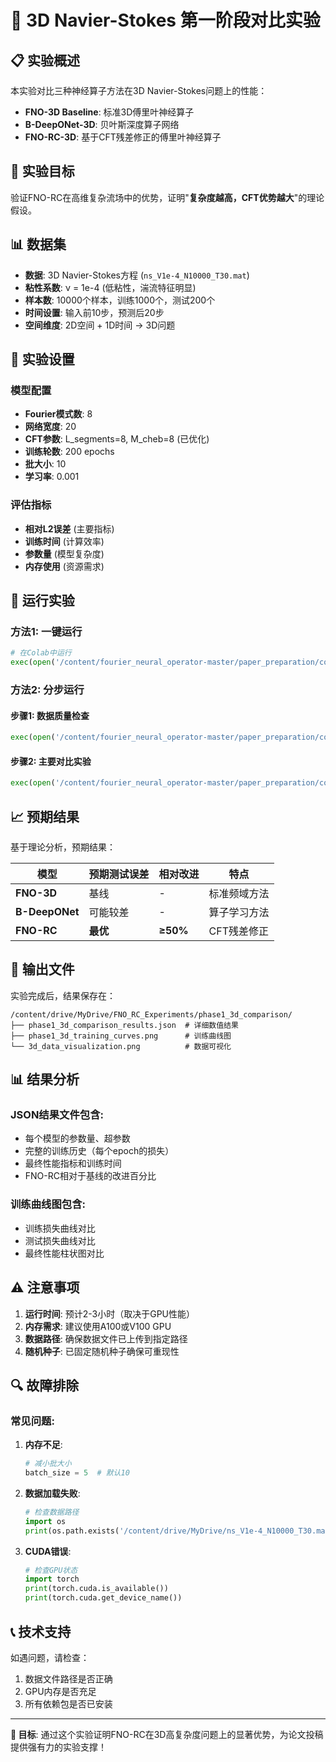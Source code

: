 # 🔬 3D Navier-Stokes 第一阶段对比实验

## 📋 实验概述

本实验对比三种神经算子方法在3D Navier-Stokes问题上的性能：
- **FNO-3D Baseline**: 标准3D傅里叶神经算子
- **B-DeepONet-3D**: 贝叶斯深度算子网络  
- **FNO-RC-3D**: 基于CFT残差修正的傅里叶神经算子

## 🎯 实验目标

验证FNO-RC在高维复杂流场中的优势，证明"**复杂度越高，CFT优势越大**"的理论假设。

## 📊 数据集

- **数据**: 3D Navier-Stokes方程 (`ns_V1e-4_N10000_T30.mat`)
- **粘性系数**: ν = 1e-4 (低粘性，湍流特征明显)
- **样本数**: 10000个样本，训练1000个，测试200个
- **时间设置**: 输入前10步，预测后20步
- **空间维度**: 2D空间 + 1D时间 → 3D问题

## 🔧 实验设置

### 模型配置
- **Fourier模式数**: 8
- **网络宽度**: 20  
- **CFT参数**: L_segments=8, M_cheb=8 (已优化)
- **训练轮数**: 200 epochs
- **批大小**: 10
- **学习率**: 0.001

### 评估指标
- **相对L2误差** (主要指标)
- **训练时间** (计算效率)
- **参数量** (模型复杂度)
- **内存使用** (资源需求)

## 🚀 运行实验

### 方法1: 一键运行
```python
# 在Colab中运行
exec(open('/content/fourier_neural_operator-master/paper_preparation/colab_experiments/run_3d_phase1_experiment.py').read())
```

### 方法2: 分步运行

#### 步骤1: 数据质量检查
```python
exec(open('/content/fourier_neural_operator-master/paper_preparation/colab_experiments/check_3d_data_quality.py').read())
```

#### 步骤2: 主要对比实验
```python
exec(open('/content/fourier_neural_operator-master/paper_preparation/colab_experiments/phase1_3d_comparison.py').read())
```

## 📈 预期结果

基于理论分析，预期结果：

| 模型 | 预期测试误差 | 相对改进 | 特点 |
|------|-------------|----------|------|
| **FNO-3D** | 基线 | - | 标准频域方法 |
| **B-DeepONet** | 可能较差 | - | 算子学习方法 |
| **FNO-RC** | **最优** | **≥50%** | CFT残差修正 |

## 📁 输出文件

实验完成后，结果保存在：
```
/content/drive/MyDrive/FNO_RC_Experiments/phase1_3d_comparison/
├── phase1_3d_comparison_results.json  # 详细数值结果
├── phase1_3d_training_curves.png      # 训练曲线图
└── 3d_data_visualization.png          # 数据可视化
```

## 📊 结果分析

### JSON结果文件包含:
- 每个模型的参数量、超参数
- 完整的训练历史（每个epoch的损失）
- 最终性能指标和训练时间
- FNO-RC相对于基线的改进百分比

### 训练曲线图包含:
- 训练损失曲线对比
- 测试损失曲线对比  
- 最终性能柱状图对比

## ⚠️ 注意事项

1. **运行时间**: 预计2-3小时（取决于GPU性能）
2. **内存需求**: 建议使用A100或V100 GPU
3. **数据路径**: 确保数据文件已上传到指定路径
4. **随机种子**: 已固定随机种子确保可重现性

## 🔍 故障排除

### 常见问题:

1. **内存不足**:
   ```python
   # 减小批大小
   batch_size = 5  # 默认10
   ```

2. **数据加载失败**:
   ```python
   # 检查数据路径
   import os
   print(os.path.exists('/content/drive/MyDrive/ns_V1e-4_N10000_T30.mat'))
   ```

3. **CUDA错误**:
   ```python
   # 检查GPU状态
   import torch
   print(torch.cuda.is_available())
   print(torch.cuda.get_device_name())
   ```

## 📞 技术支持

如遇问题，请检查：
1. 数据文件路径是否正确
2. GPU内存是否充足
3. 所有依赖包是否已安装

---
**🎯 目标**: 通过这个实验证明FNO-RC在3D高复杂度问题上的显著优势，为论文投稿提供强有力的实验支撑！
